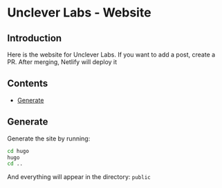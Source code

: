 # Unclever Labs - Website

## Introduction

Here is the website for Unclever Labs. If you want to add a post, create a PR. After merging, Netlify will deploy it

## Contents

- [Generate](#generate)

## Generate

Generate the site by running:

```bash
cd hugo
hugo
cd ..
```

And everything will appear in the directory: `public`
